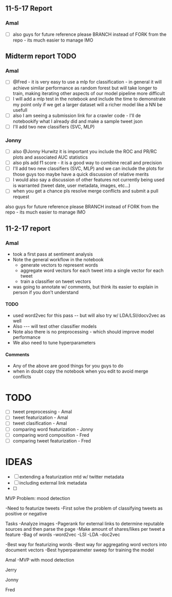 ## 11-5-17  Report
### Amal
- [ ] also guys for future reference please BRANCH instead of FORK from the repo - its much easier to manage IMO

## Midterm report TODO
### Amal
- [ ] @Fred - it is very easy to use a mlp for classification - in general it will achieve similar performance as random forest but will take longer to train, making iterating other aspects of our model pipeline more difficult
- [ ] I will add a mlp test in the notebook and include the time to demonstrate my point
only if we get a larger dataset will a richer model like a NN be usefull
- [ ] also I am seeing a submission link for a crawler code - I'll de notebookify what I already did and make a sample tweet json
- [ ] I'll add two new classifiers (SVC, MLP)

### Jonny
- [ ] also @Jonny Hurwitz it is important you include the ROC and PR/RC plots and associated AUC statistics
- [ ] also pls add f1 score - it is a good way to combine recall and precision
- [ ] I'll add two new classifiers (SVC, MLP) and we can include the plots for those guys too
maybe have a quick discussion of relative merits
- [ ] I would also say a discussion of other features not currently being used is warranted (tweet date, user metadata, images, etc...)
- [ ] when you get a chance pls resolve merge conflicts and submit a pull request

also guys for future reference please BRANCH instead of FORK from the repo - its much easier to manage IMO


## 11-2-17 report
### Amal
 - took a first pass at sentiment analysis
 - Note the general workflow in the notebook
 	- generate vectors to represent words
 	- aggregate word vectors for each tweet into a single vector for each tweet
 	- train a classifier on tweet vectors
 - was going to annotate w/ comments, but think its easier to explain in person if you don't understand
 #### TODO
 - used word2vec for this pass -- but will also try w/ LDA/LSI/docv2vec as well
 - Also --- will test other classifier models
 - Note also there is no preprocessing - which should improve model performance
 - We also need to tune hyperparameters
 #### Comments
 - Any of the above are good things for you guys to do
 - when in doubt copy the notebook when you edit to avoid merge conflicts

# TODO
- [ ] tweet preprocessing - Amal
- [ ] tweet featurization - Amal
- [ ] tweet clasification - Amal
- [ ] comparing word featurization - Jonny
- [ ] comparing word composition - Fred
- [ ] comparing tweet featurization - Fred

# IDEAS
- [ ] extending a featurization mtd w/ twitter metadata
- [ ] including external link metadata
- [ ] 

MVP Problem: mood detection 

-Need to featurize tweets
-First solve the problem of classifying tweets as positive or negative

Tasks
-Analyze images 
-Pagerank for external links to determine reputable sources and then parse the page
-Make amount of shares/likes per tweet a feature
-Bag of words
-word2vec
-LSI
-LDA
-doc2vec

-Best way for featurizing words
-Best way for aggregating word vectors into document vectors
-Best hyperparameter sweep for training the model


Amal
-MVP with mood detection 

Jerry

Jonny

Fred

